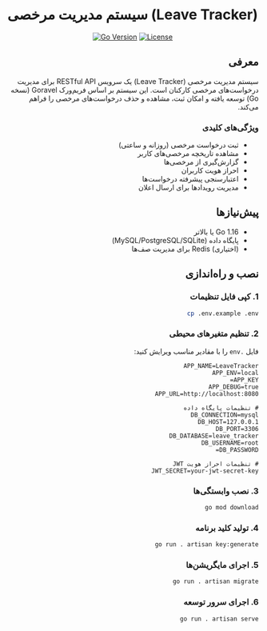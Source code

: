 <div align="center">

# سیستم مدیریت مرخصی (Leave Tracker)

[![Go Version](https://img.shields.io/github/go-mod/go-version/goravel/framework)](https://go.dev/)
[![License](https://img.shields.io/github/license/goravel/framework)](LICENSE)

</div>

<div align="right" dir="rtl">

## معرفی

سیستم مدیریت مرخصی (Leave Tracker) یک سرویس RESTful API برای مدیریت درخواست‌های مرخصی کارکنان است. این سیستم بر اساس فریم‌ورک Goravel (نسخه Go) توسعه یافته و امکان ثبت، مشاهده و حذف درخواست‌های مرخصی را فراهم می‌کند.

### ویژگی‌های کلیدی

- ثبت درخواست مرخصی (روزانه و ساعتی)
- مشاهده تاریخچه مرخصی‌های کاربر
- گزارش‌گیری از مرخصی‌ها
- احراز هویت کاربران
- اعتبارسنجی پیشرفته درخواست‌ها
- مدیریت رویدادها برای ارسال اعلان

## پیش‌نیازها

- Go 1.16 یا بالاتر
- پایگاه داده (MySQL/PostgreSQL/SQLite)
- (اختیاری) Redis برای مدیریت صف‌ها

## نصب و راه‌اندازی

### 1. کپی فایل تنظیمات

```bash
cp .env.example .env
```

### 2. تنظیم متغیرهای محیطی

فایل `.env` را با مقادیر مناسب ویرایش کنید:

```env
APP_NAME=LeaveTracker
APP_ENV=local
APP_KEY=
APP_DEBUG=true
APP_URL=http://localhost:8080

# تنظیمات پایگاه داده
DB_CONNECTION=mysql
DB_HOST=127.0.0.1
DB_PORT=3306
DB_DATABASE=leave_tracker
DB_USERNAME=root
DB_PASSWORD=

# تنظیمات احراز هویت JWT
JWT_SECRET=your-jwt-secret-key
```

### 3. نصب وابستگی‌ها

```bash
go mod download
```

### 4. تولید کلید برنامه

```bash
go run . artisan key:generate
```

### 5. اجرای مایگریشن‌ها

```bash
go run . artisan migrate
```

### 6. اجرای سرور توسعه

```bash
go run . artisan serve
```



</div>
